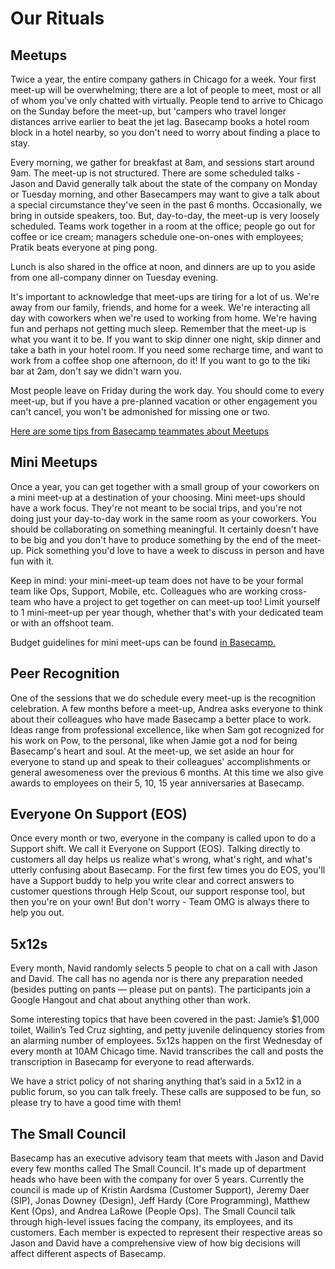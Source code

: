 # Our Rituals

## Meetups
Twice a year, the entire company gathers in Chicago for a week. Your first meet-up will be overwhelming; there are a lot of people to meet, most or all of whom you've only chatted with virtually. People tend to arrive to Chicago on the Sunday before the meet-up, but 'campers who travel longer distances arrive earlier to beat the jet lag. Basecamp books a hotel room block in a hotel nearby, so you don't need to worry about finding a place to stay. 

Every morning, we gather for breakfast at 8am, and sessions start around 9am. The meet-up is not structured. There are some scheduled talks - Jason and David generally talk about the state of the company on Monday or Tuesday morning, and other Basecampers may want to give a talk about a special circumstance they've seen in the past 6 months. Occasionally, we bring in outside speakers, too. But, day-to-day, the meet-up is very loosely scheduled. Teams work together in a room at the office; people go out for coffee or ice cream; managers schedule one-on-ones with employees; Pratik beats everyone at ping pong. 

Lunch is also shared in the office at noon, and dinners are up to you aside from one all-company dinner on Tuesday evening.

It's important to acknowledge that meet-ups are tiring for a lot of us. We're away from our family, friends, and home for a week. We're interacting all day with coworkers when we're used to working from home. We're having fun and perhaps not getting much sleep. Remember that the meet-up is what you want it to be. If you want to skip dinner one night, skip dinner and take a bath in your hotel room. If you need some recharge time, and want to work from a coffee shop one afternoon, do it! If you want to go to the tiki bar at 2am, don't say we didn't warn you.

Most people leave on Friday during the work day. You should come to every meet-up, but if you have a pre-planned vacation or other engagement you can't cancel, you won't be admonished for missing one or two.

[Here are some tips from Basecamp teammates about Meetups](https://3.basecamp.com/2914079/buckets/34/messages/185772672)

## Mini Meetups
Once a year, you can get together with a small group of your coworkers on a mini meet-up at a destination of your choosing. Mini meet-ups should have a work focus. They're not meant to be social trips, and you're not doing just your day-to-day work in the same room as your coworkers. You should be collaborating on something meaningful. It certainly doesn't have to be big and you don't have to produce something by the end of the meet-up. Pick something you'd love to have a week to discuss in person and have fun with it.

Keep in mind: your mini-meet-up team does not have to be your formal team like Ops, Support, Mobile, etc. Colleagues who are working cross-team who have a project to get together on can meet-up too! Limit yourself to 1 mini-meet-up per year though, whether that's with your dedicated team or with an offshoot team.

Budget guidelines for mini meet-ups can be found [in Basecamp.](https://3.basecamp.com/2914079/buckets/34/messages/1400415368#__recording_1400437120)

## Peer Recognition 
One of the sessions that we do schedule every meet-up is the recognition celebration. A few months before a meet-up, Andrea asks everyone to think about their colleagues who have made Basecamp a better place to work. Ideas range from professional excellence, like when Sam got recognized for his work on Pow, to the personal, like when Jamie got a nod for being Basecamp's heart and soul. At the meet-up, we set aside an hour for everyone to stand up and speak to their colleagues' accomplishments or general awesomeness over the previous 6 months. At this time we also give awards to employees on their 5, 10, 15 year anniversaries at Basecamp.

## Everyone On Support (EOS)
Once every month or two, everyone in the company is called upon to do a Support shift. We call it Everyone on Support (EOS). Talking directly to customers all day helps us realize what's wrong, what's right, and what's utterly confusing about Basecamp. For the first few times you do EOS, you'll have a Support buddy to help you write clear and correct answers to customer questions through Help Scout, our support response tool, but then you're on your own! But don't worry - Team OMG is always there to help you out.

## 5x12s
Every month, Navid randomly selects 5 people to chat on a call with Jason and David. The call has no agenda nor is there any preparation needed (besides putting on pants — please put on pants). The participants join a Google Hangout and chat about anything other than work. 

Some interesting topics that have been covered in the past: Jamie’s $1,000 toilet, Wailin’s Ted Cruz sighting, and petty juvenile delinquency stories from an alarming number of employees. 5x12s happen on the first Wednesday of every month at 10AM Chicago time. Navid transcribes the call and posts the transcription in Basecamp for everyone to read afterwards.

We have a strict policy of not sharing anything that’s said in a 5x12 in a public forum, so you can talk freely. These calls are supposed to be fun, so please try to have a good time with them!

## The Small Council 
Basecamp has an executive advisory team that meets with Jason and David every few months called The Small Council. It's made up of department heads who have been with the company for over 5 years. Currently the council is made up of Kristin Aardsma (Customer Support), Jeremy Daer (SIP), Jonas Downey (Design), Jeff Hardy (Core Programming), Matthew Kent (Ops), and Andrea LaRowe (People Ops). The Small Council talk through high-level issues facing the company, its employees, and its customers. Each member is expected to represent their respective areas so Jason and David have a comprehensive view of how big decisions will affect different aspects of Basecamp.
